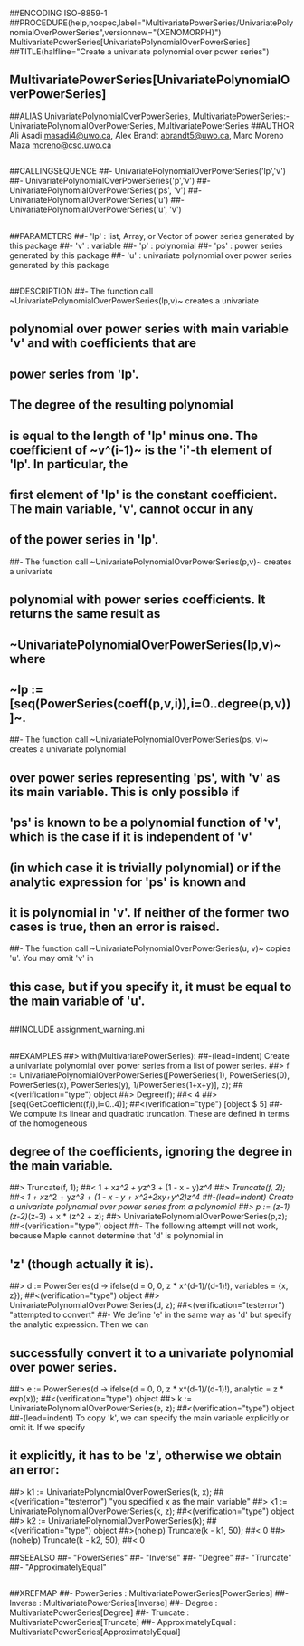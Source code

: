 ##ENCODING ISO-8859-1
##PROCEDURE(help,nospec,label="MultivariatePowerSeries/UnivariatePolynomialOverPowerSeries",versionnew="{XENOMORPH}") MultivariatePowerSeries[UnivariatePolynomialOverPowerSeries]
##TITLE(halfline="Create a univariate polynomial over power series")
##    MultivariatePowerSeries[UnivariatePolynomialOverPowerSeries]
##ALIAS UnivariatePolynomialOverPowerSeries, MultivariatePowerSeries:-UnivariatePolynomialOverPowerSeries, MultivariatePowerSeries
##AUTHOR Ali Asadi masadi4@uwo.ca, Alex Brandt abrandt5@uwo.ca, Marc Moreno Maza moreno@csd.uwo.ca
##
##CALLINGSEQUENCE
##-  UnivariatePolynomialOverPowerSeries('lp','v')
##-  UnivariatePolynomialOverPowerSeries('p','v')
##-  UnivariatePolynomialOverPowerSeries('ps', 'v')
##-  UnivariatePolynomialOverPowerSeries('u')
##-  UnivariatePolynomialOverPowerSeries('u', 'v')
##
##PARAMETERS
##- 'lp' : list, Array, or Vector of power series generated by this package
##- 'v' : variable 
##- 'p' : polynomial
##- 'ps' : power series generated by this package
##- 'u' : univariate polynomial over power series generated by this package
##
##DESCRIPTION
##- The function call ~UnivariatePolynomialOverPowerSeries(lp,v)~ creates a univariate
##  polynomial over power series with main variable 'v' and with coefficients that are
##  power series from 'lp'.
##  The degree of the resulting polynomial
##  is equal to the length of 'lp' minus one. The coefficient of ~v^(i-1)~ is the 'i'-th element of 'lp'. In particular, the
##  first element of 'lp' is the constant coefficient. The main variable, 'v', cannot occur in any
##  of the power series in 'lp'.
##- The function call ~UnivariatePolynomialOverPowerSeries(p,v)~ creates a univariate
##  polynomial with power series coefficients. It returns the same result as 
##  ~UnivariatePolynomialOverPowerSeries(lp,v)~ where
##  ~lp := [seq(PowerSeries(coeff(p,v,i)),i=0..degree(p,v))]~.
##- The function call ~UnivariatePolynomialOverPowerSeries(ps, v)~ creates a univariate polynomial
##  over power series representing 'ps', with 'v' as its main variable. This is only possible if
##  'ps' is known to be a polynomial function of 'v', which is the case if it is independent of 'v'
##  (in which case it is trivially polynomial) or if the analytic expression for 'ps' is known and
##  it is polynomial in 'v'. If neither of the former two cases is true, then an error is raised.
##- The function call ~UnivariatePolynomialOverPowerSeries(u, v)~ copies 'u'. You may omit 'v' in
##  this case, but if you specify it, it must be equal to the main variable of 'u'.
##
##INCLUDE assignment_warning.mi
##
##EXAMPLES
##> with(MultivariatePowerSeries):
##-(lead=indent) Create a univariate polynomial over power series from a list of power series.
##> f := UnivariatePolynomialOverPowerSeries([PowerSeries(1), PowerSeries(0), PowerSeries(x), PowerSeries(y), 1/PowerSeries(1+x+y)], z);
##<(verification="type") object
##> Degree(f);
##< 4
##> [seq(GetCoefficient(f,i),i=0..4)];
##<(verification="type") [object $ 5]
##- We compute its linear and quadratic truncation. These are defined in terms of the homogeneous
##  degree of the coefficients, ignoring the degree in the main variable.
##> Truncate(f, 1);
##< 1 + x*z^2 + y*z^3 + (1 - x - y)*z^4
##> Truncate(f, 2);
##< 1 + x*z^2 + y*z^3 + (1 - x - y + x^2+2*x*y+y^2)*z^4
##-(lead=indent) Create a univariate polynomial over power series from a polynomial
##> p := (z-1)*(z-2)*(z-3) + x * (z^2 + z);
##> UnivariatePolynomialOverPowerSeries(p,z);
##<(verification="type") object
##- The following attempt will not work, because Maple cannot determine that 'd' is polynomial in
##  'z' (though actually it is).
##> d := PowerSeries(d -> ifelse(d = 0, 0, z * x^(d-1)/(d-1)!), variables = {x, z});
##<(verification="type") object
##> UnivariatePolynomialOverPowerSeries(d, z);
##<(verification="testerror") "attempted to convert"
##- We define 'e' in the same way as 'd' but specify the analytic expression. Then we can
##  successfully convert it to a univariate polynomial over power series.
##> e := PowerSeries(d -> ifelse(d = 0, 0, z * x^(d-1)/(d-1)!), analytic = z * exp(x));
##<(verification="type") object
##> k := UnivariatePolynomialOverPowerSeries(e, z);
##<(verification="type") object
##-(lead=indent) To copy 'k', we can specify the main variable explicitly or omit it. If we specify
##  it explicitly, it has to be 'z', otherwise we obtain an error:
##> k1 := UnivariatePolynomialOverPowerSeries(k, x);
##<(verification="testerror") "you specified x as the main variable"
##> k1 := UnivariatePolynomialOverPowerSeries(k, z);
##<(verification="type") object
##> k2 := UnivariatePolynomialOverPowerSeries(k);
##<(verification="type") object
##>(nohelp) Truncate(k - k1, 50);
##< 0
##>(nohelp) Truncate(k - k2, 50);
##< 0

##SEEALSO
##- "PowerSeries"
##- "Inverse"
##- "Degree"
##- "Truncate"
##- "ApproximatelyEqual"
##
##XREFMAP
##- PowerSeries : MultivariatePowerSeries[PowerSeries]
##- Inverse : MultivariatePowerSeries[Inverse]
##- Degree : MultivariatePowerSeries[Degree]
##- Truncate : MultivariatePowerSeries[Truncate]
##- ApproximatelyEqual : MultivariatePowerSeries[ApproximatelyEqual]
